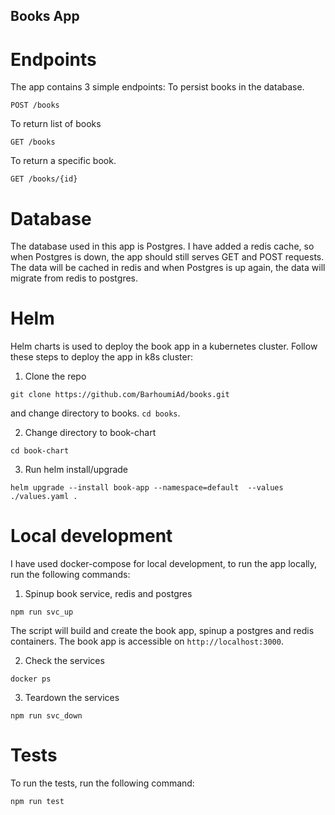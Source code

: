 ## Books App
# Endpoints
The app contains 3 simple endpoints:
To persist books in the database.

```
POST /books
```
To return list of books

```
GET /books
```
To return a specific book.

```
GET /books/{id}
```

# Database
The database used in this app is Postgres. I have added a redis cache, so when Postgres is down, the app should still serves GET and POST requests. The data will be cached in redis and when Postgres is up again, the data will migrate from redis to postgres.


# Helm
Helm charts is used to deploy the book app in a kubernetes cluster.
Follow these steps to deploy the app in k8s cluster:
1. Clone the repo
```
git clone https://github.com/BarhoumiAd/books.git
```
and change directory to books. `cd books`.

2. Change directory to book-chart

```
cd book-chart
```
3. Run helm install/upgrade

```
helm upgrade --install book-app --namespace=default  --values ./values.yaml .
```

# Local development

I have used docker-compose for local development, to run the app locally, run the following commands:
1. Spinup book service, redis and postgres

```
npm run svc_up
```
The script will build and create the book app, spinup a postgres and redis containers. The book app is accessible on `http://localhost:3000`.

2. Check the services

```
docker ps
```

3. Teardown the services

```
npm run svc_down
```

# Tests

To run the tests, run the following command:

```
npm run test
```


